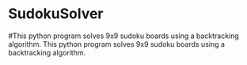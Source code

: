 # SudokuSolver
#This python program solves 9x9 sudoku boards using a backtracking algorithm.
This python program solves 9x9 sudoku boards using a backtracking algorithm.